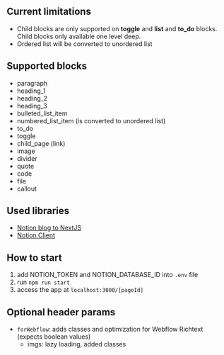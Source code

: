 ## Current limitations

-  Child blocks are only supported on **toggle** and **list** and **to_do** blocks. Child blocks only available one level deep.
-  Ordered list will be converted to unordered list

## Supported blocks

-  paragraph
-  heading_1
-  heading_2
-  heading_3
-  bulleted_list_item
-  numbered_list_item (is converted to unordered list)
-  to_do
-  toggle
-  child_page (link)
-  image
-  divider
-  quote
-  code
-  file
-  callout

## Used libraries

-  [Notion blog to NextJS](https://github.com/samuelkraft/notion-blog-nextjs)
-  [Notion Client](https://github.com/samuelkraft/notion-blog-nextjs)

## How to start

1. add NOTION_TOKEN and NOTION_DATABASE_ID into `.env` file
2. run `npm run start`
3. access the app at `localhost:3000/[pageId]`

## Optional header params

-  `forWebflow`: adds classes and optimization for Webflow Richtext (expects boolean values)
   -  imgs: lazy loading, added classes
